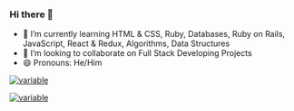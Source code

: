 ### Hi there 👋

- 🌱 I’m currently learning HTML & CSS, Ruby, Databases, Ruby on Rails, JavaScript, React & Redux, Algorithms, Data Structures
- 👯 I’m looking to collaborate on Full Stack Developing Projects
- 😄 Pronouns: He/Him

[![variable](https://github-readme-stats.vercel.app/api?username=PRATAP-KUMAR&theme=radical&show_icons=true)](https://github.com/anuraghazra/github-readme-stats)

[![variable](https://github-readme-stats.vercel.app/api/top-langs/?username=PRATAP-KUMAR&layout=compact)](https://github.com/anuraghazra/github-readme-stats)

<!--
**PRATAP-KUMAR/PRATAP-KUMAR** is a ✨ _special_ ✨ repository because its `README.md` (this file) appears on your GitHub profile.

Here are some ideas to get you started:

- 🔭 I’m currently working on ...
- 🌱 I’m currently learning ...
- 👯 I’m looking to collaborate on ...
- 🤔 I’m looking for help with ...
- 💬 Ask me about ...
- 📫 How to reach me: ...
- 😄 Pronouns: ...
- ⚡ Fun fact: ...
-->
